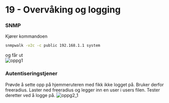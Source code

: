 # 19 - Overvåking og logging
### SNMP
Kjører kommandoen  
```cmd
snmpwalk -v2c -c public 192.168.1.1 system
```  
og får ut  
![oppg1](oppg1.png)

### Autentiseringstjener
Prøvde å sette opp på hjemmeruteren med fikk ikke logget på. Bruker derfor freeradius.
Laster ned freeradius og legger inn en user i users filen. Tester deretter ved å logge på.
![oppg2_1](oppg2_1.png)

